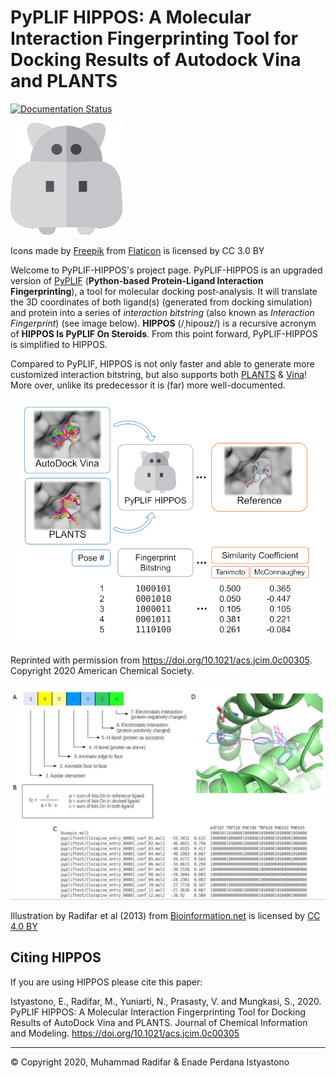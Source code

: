 # PyPLIF HIPPOS: A Molecular Interaction Fingerprinting Tool for Docking Results of Autodock Vina and PLANTS

[![Documentation Status](https://readthedocs.org/projects/pyplif-hippos/badge/?version=latest&style=plastic)](https://pyplif-hippos.readthedocs.io/en/latest/)

![Icons made by Freepik from Flaticon is licensed by CC 3.0 BY](docs/source/hippopotamus_small.png)

Icons made by [Freepik](https://www.freepik.com/) from [Flaticon](http://www.flaticon.com) is licensed by CC 3.0 BY

Welcome to PyPLIF-HIPPOS's project page. PyPLIF-HIPPOS is an upgraded version of [PyPLIF](https://github.com/radifar/pyplif/) (**Python-based Protein-Ligand Interaction Fingerprinting**), a tool for molecular docking post-analysis. It will translate the 3D coordinates of both ligand(s) (generated from docking simulation) and protein into a series of *interaction bitstring* (also known as *Interaction Fingerprint*) (see image below). **HIPPOS** (/ˌhipoʊz/) is a recursive acronym of **HIPPOS Is PyPLIF On Steroids**. From this point forward, PyPLIF-HIPPOS is simplified to HIPPOS.

Compared to PyPLIF, HIPPOS is not only faster and able to generate more customized interaction bitstring, but also supports both [PLANTS](https://uni-tuebingen.de/fakultaeten/mathematisch-naturwissenschaftliche-fakultaet/fachbereiche/pharmazie-und-biochemie/pharmazie/pharmazeutische-chemie/pd-dr-t-exner/research/plants/) & [Vina](http://vina.scripps.edu/)! More over, unlike its predecessor it is (far) more well-documented.

![Table of Content Abstract Graphic JCIM](docs/source/toc-abstract-graphics_small.png)

Reprinted with permission from https://doi.org/10.1021/acs.jcim.0c00305. Copyright 2020 American Chemical Society.

![PyPLIF output from PyPLIF publication](docs/source/pyplif.png)

Illustration by Radifar et al (2013) from [Bioinformation.net](http://www.bioinformation.net/009/97320630009325.htm) is licensed by [CC 4.0 BY](http://creativecommons.org/licenses/by/4.0)

## Citing HIPPOS

If you are using HIPPOS please cite this paper:

Istyastono, E., Radifar, M., Yuniarti, N., Prasasty, V. and Mungkasi, S., 2020.
PyPLIF HIPPOS: A Molecular Interaction Fingerprinting Tool for Docking Results
of AutoDock Vina and PLANTS. Journal of Chemical Information and Modeling.
https://doi.org/10.1021/acs.jcim.0c00305

-----

&copy; Copyright 2020, Muhammad Radifar & Enade Perdana Istyastono